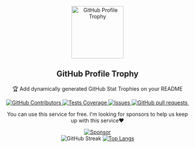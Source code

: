 <div align="center">
  <img width="140" src="https://user-images.githubusercontent.com/6661165/91657958-61b4fd00-eb00-11ea-9def-dc7ef5367e34.png"  alt="GitHub Profile Trophy"/>
  <h2 align="center">GitHub Profile Trophy</h2>
  <p align="center">🏆 Add dynamically generated GitHub Stat Trophies on your README</p>
</div>
<div align="center">
  
<a href="https://github.com/RickyDelarosaStar/github-readme-stats/graphs/contributors">
  <img alt="GitHub Contributors" src="https://img.shields.io/github/contributors/RickyDelarosaStar/github-readme-stats" />
</a>
<a href="https://codecov.io/gh/RickyDelarosaStar/github-readme-stats">
  <img alt="Tests Coverage" src="https://codecov.io/gh/RickyDelarosaStar/github-readme-stats/branch/master/graph/badge.svg" />
</a>
<a href="https://github.com/RickyDelarosaStar/github-readme-stats/issues">
  <img alt="Issues" src="https://img.shields.io/github/issues/RickyDelarosaStar/github-readme-stats?color=0088ff" />
</a>
<a href="https://github.com/RickyDelarosaStar/github-readme-stats/pulls">
  <img alt="GitHub pull requests" src="https://img.shields.io/github/issues-pr/RickyDelarosaStar/github-readme-stats?color=red" />
</a>
<a href="https://github.com/RickyDelarosaStar/github-readme-stats/ghpvc">
  <img src="https://komarev.com/ghpvc/?username=RickyDelarosaStar&style=flat-square&color=blue" alt=""/>
</a>

</div>
<p align="center">
  You can use this service for free. I'm looking for sponsors to help us keep up with this service❤️
</p>
<div align="center">
  <a href="https://github.com/sponsors/RickyDelarosaStar">
    <img src="https://img.shields.io/static/v1?label=Sponsor&message=%E2%9D%A4&logo=GitHub&color=ff69b4" alt="Sponsor"/>
  </a>
</div>

<div align="center">
  <img src="https://github-readme-streak-stats.herokuapp.com?user=RickyDelarosa&theme=cobalt&hide_border=true&border_radius=7.5" alt="GitHub Streak" />
  <a href="https://github.com/RickyDelarosaStar/github-readme-stats">
    <img src="https://github-readme-stats.vercel.app/api/top-langs/?username=RickyDelarosaStar&layout=donut&theme=vision-friendly-dark&hide_border=true" alt="Top Langs">
  </a>
</div>
